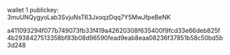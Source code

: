 wallet 1
publickey: 3muUNQygyoLab3SvjuNsT63JxoqzDqq7Y5MwJfpeBeNK

a411093294f077b749073fb33f419a42620308f635400f9fcd33e66deb825f4b2938427513358bf83b08d96590fead9eab8eaa08236f37851b58c50bd5b3d248